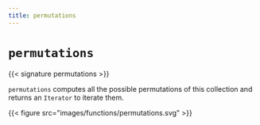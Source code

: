 ```yaml
---
title: permutations
---
```


# `permutations`

{{< signature permutations >}}

`permutations` computes all the possible permutations of this collection and returns an `Iterator` to iterate them.

{{< figure src="images/functions/permutations.svg" >}}
